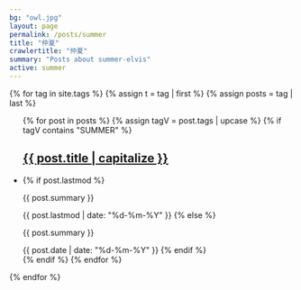 ```yaml
---
bg: "owl.jpg"
layout: page
permalink: /posts/summer
title: "仲夏"
crawlertitle: "仲夏"
summary: "Posts about summer-elvis"
active: summer
---
```


{% for tag in site.tags %}
  {% assign t = tag | first %}
  {% assign posts = tag | last %}

  <ul class="year">
    {% for post in posts %}
      {% assign tagV = post.tags | upcase %}
      {% if tagV contains "SUMMER" %}
        <h2 class="category-key" id="{{ post.title | downcase }}"><a href="{{ post.url | relative_url}}">{{ post.title | capitalize }}</a></h2>
        <li>
          {% if post.lastmod %}
            <p>{{ post.summary }}</p>
            <span class="date">{{ post.lastmod | date: "%d-%m-%Y"  }}</span>
          {% else %}
            <p>{{ post.summary }}</p>
            <span class="date">{{ post.date | date: "%d-%m-%Y"  }}</span>
          {% endif %}  
        </li>
      {% endif %}
    {% endfor %}
  </ul>

{% endfor %}
